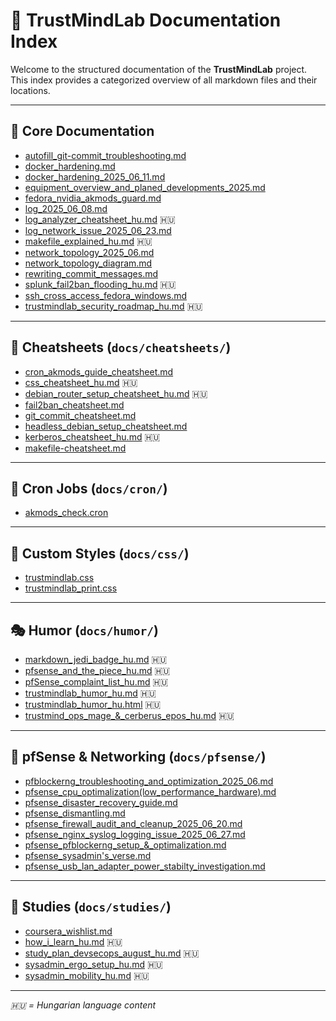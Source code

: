
# 📘 TrustMindLab Documentation Index

Welcome to the structured documentation of the **TrustMindLab** project.  
This index provides a categorized overview of all markdown files and their locations.

---

## 🧠 Core Documentation

- [autofill_git-commit_troubleshooting.md](autofill_git-commit_troubleshooting.md)
- [docker_hardening.md](docker_hardening.md)
- [docker_hardening_2025_06_11.md](docker_hardening_2025_06_11.md)
- [equipment_overview_and_planed_developments_2025.md](equipment_overview_and_planed_developments_2025.md)
- [fedora_nvidia_akmods_guard.md](fedora_nvidia_akmods_guard.md)
- [log_2025_06_08.md](log_2025_06_08.md)
- [log_analyzer_cheatsheet_hu.md](log_analyzer_cheatsheet_hu.md) 🇭🇺
- [log_network_issue_2025_06_23.md](log_network_issue_2025_06_23.md)
- [makefile_explained_hu.md](makefile_explained_hu.md) 🇭🇺
- [network_topology_2025_06.md](network_topology_2025_06.md)
- [network_topology_diagram.md](network_topology_diagram.md)
- [rewriting_commit_messages.md](rewriting_commit_messages.md)
- [splunk_fail2ban_flooding_hu.md](splunk_fail2ban_flooding_hu.md) 🇭🇺
- [ssh_cross_access_fedora_windows.md](ssh_cross_access_fedora_windows.md)
- [trustmindlab_security_roadmap_hu.md](trustmindlab_security_roadmap_hu.md) 🇭🇺

---

## 🧾 Cheatsheets (`docs/cheatsheets/`)

- [cron_akmods_guide_cheatsheet.md](cheatsheets/cron_akmods_guide_cheatsheet.md)
- [css_cheatsheet_hu.md](cheatsheets/css_cheatsheet_hu.md) 🇭🇺
- [debian_router_setup_cheatsheet_hu.md](cheatsheets/debian_router_setup_cheatsheet_hu.md) 🇭🇺
- [fail2ban_cheatsheet.md](cheatsheets/fail2ban_cheatsheet.md)
- [git_commit_cheatsheet.md](cheatsheets/git_commit_cheatsheet.md)
- [headless_debian_setup_cheatsheet.md](cheatsheets/headless_debian_setup_cheatsheet.md)
- [kerberos_cheatsheet_hu.md](cheatsheets/kerberos_cheatsheet_hu.md) 🇭🇺
- [makefile-cheatsheet.md](cheatsheets/makefile-cheatsheet.md)

---

## 🔄 Cron Jobs (`docs/cron/`)

- [akmods_check.cron](cron/akmods_check.cron)

---

## 🎨 Custom Styles (`docs/css/`)

- [trustmindlab.css](css/trustmindlab.css)
- [trustmindlab_print.css](css/trustmindlab_print.css)

---

## 🎭 Humor (`docs/humor/`)

- [markdown_jedi_badge_hu.md](humor/markdown_jedi_badge_hu.md) 🇭🇺
- [pfsense_and_the_piece_hu.md](humor/pfsense_and_the_piece_hu.md) 🇭🇺
- [pfSense_complaint_list_hu.md](humor/pfSense_complaint_list_hu.md) 🇭🇺
- [trustmindlab_humor_hu.md](humor/trustmindlab_humor_hu.md) 🇭🇺
- [trustmindlab_humor_hu.html](humor/trustmindlab_humor_hu.html) 🇭🇺
- [trustmind_ops_mage_&_cerberus_epos_hu.md](humor/trustmind_ops_mage_&_cerberus_epos_hu.md) 🇭🇺

---

## 🔐 pfSense & Networking (`docs/pfsense/`)

- [pfblockerng_troubleshooting_and_optimization_2025_06.md](pfsense/pfblockerng_troubleshooting_and_optimization_2025_06.md)
- [pfsense_cpu_optimalization(low_performance_hardware).md](pfsense/pfsense_cpu_optimalization(low_performance_hardware).md)
- [pfsense_disaster_recovery_guide.md](pfsense/pfsense_disaster_recovery_guide.md)
- [pfsense_dismantling.md](pfsense/pfsense_dismantling.md)
- [pfsense_firewall_audit_and_cleanup_2025_06_20.md](pfsense/pfsense_firewall_audit_and_cleanup_2025_06_20.md)
- [pfsense_nginx_syslog_logging_issue_2025_06_27.md](pfsense/pfsense_nginx_syslog_logging_issue_2025_06_27.md)
- [pfsense_pfblockerng_setup_&_optimalization.md](pfsense/pfsense_pfblockerng_setup_&_optimalization.md)
- [pfsense_sysadmin's_verse.md](pfsense/pfsense_sysadmin's_verse.md)
- [pfsense_usb_lan_adapter_power_stabilty_investigation.md](pfsense/pfsense_usb_lan_adapter_power_stabilty_investigation.md)

---

## 🧪 Studies (`docs/studies/`)

- [coursera_wishlist.md](studies/coursera_wishlist.md)
- [how_i_learn_hu.md](studies/how_i_learn_hu.md) 🇭🇺
- [study_plan_devsecops_august_hu.md](studies/study_plan_devsecops_august_hu.md) 🇭🇺
- [sysadmin_ergo_setup_hu.md](studies/sysadmin_ergo_setup_hu.md) 🇭🇺
- [sysadmin_mobility_hu.md](studies/sysadmin_mobility_hu.md) 🇭🇺

---

*🇭🇺 = Hungarian language content*
